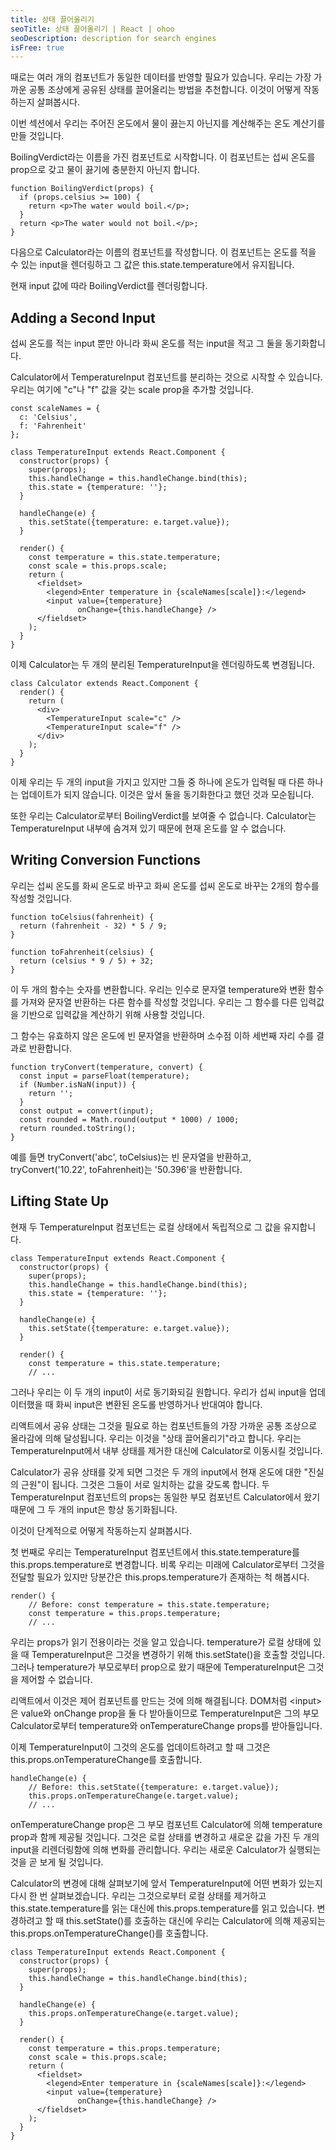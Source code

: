 ```yaml
---
title: 상태 끌어올리기
seoTitle: 상태 끌어올리기 | React | ohoo
seoDescription: description for search engines
isFree: true
---
```



때로는 여러 개의 컴포넌트가 동일한 데이터를 반영할 필요가 있습니다. 우리는 가장 가까운 공통 조상에게 공유된 상태를 끌어올리는 방법을 추천합니다. 이것이 어떻게 작동하는지 살펴봅시다.

이번 섹션에서 우리는 주어진 온도에서 물이 끓는지 아닌지를 계산해주는 온도 계산기를 만들 것입니다.

BoilingVerdict라는 이름을 가진 컴포넌트로 시작합니다. 이 컴포넌트는 섭씨 온도를 prop으로 갖고 물이 끓기에 충분한지 아닌지 합니다.
```
function BoilingVerdict(props) {
  if (props.celsius >= 100) {
    return <p>The water would boil.</p>;
  }
  return <p>The water would not boil.</p>;
}
```

다음으로 Calculator라는 이름의 컴포넌트를 작성합니다. 이 컴포넌트는 온도를 적을 수 있는 input을 렌더링하고 그 값은 this.state.temperature에서 유지됩니다.

현재 input 값에 따라 BoilingVerdict를 렌더링합니다.


## Adding a Second Input
섭씨 온도를 적는 input 뿐만 아니라 화씨 온도를 적는 input을 적고 그 둘을 동기화합니다.

Calculator에서 TemperatureInput 컴포넌트를 분리하는 것으로 시작할 수 있습니다. 우리는 여기에 "c"나 "f" 값을 갖는 scale prop을 추가할 것입니다.
```
const scaleNames = {
  c: 'Celsius',
  f: 'Fahrenheit'
};

class TemperatureInput extends React.Component {
  constructor(props) {
    super(props);
    this.handleChange = this.handleChange.bind(this);
    this.state = {temperature: ''};
  }

  handleChange(e) {
    this.setState({temperature: e.target.value});
  }

  render() {
    const temperature = this.state.temperature;
    const scale = this.props.scale;
    return (
      <fieldset>
        <legend>Enter temperature in {scaleNames[scale]}:</legend>
        <input value={temperature}
               onChange={this.handleChange} />
      </fieldset>
    );
  }
}
```

이제 Calculator는 두 개의 분리된 TemperatureInput을 렌더링하도록 변경됩니다.
```
class Calculator extends React.Component {
  render() {
    return (
      <div>
        <TemperatureInput scale="c" />
        <TemperatureInput scale="f" />
      </div>
    );
  }
}
```

이제 우리는 두 개의 input을 가지고 있지만 그들 중 하나에 온도가 입력될 때 다른 하나는 업데이트가 되지 않습니다. 이것은 앞서 둘을 동기화한다고 했던 것과 모순됩니다.

또한 우리는 Calculator로부터 BoilingVerdict를 보여줄 수 없습니다. Calculator는 TemperatureInput 내부에 숨겨져 있기 때문에 현재 온도를 알 수 없습니다.


## Writing Conversion Functions
우리는 섭씨 온도를 화씨 온도로 바꾸고 화씨 온도를 섭씨 온도로 바꾸는 2개의 함수를 작성할 것입니다.
```
function toCelsius(fahrenheit) {
  return (fahrenheit - 32) * 5 / 9;
}

function toFahrenheit(celsius) {
  return (celsius * 9 / 5) + 32;
}
```

이 두 개의 함수는 숫자를 변환합니다. 우리는 인수로 문자열 temperature와 변환 함수를 가져와 문자열 반환하는 다른 함수를 작성할 것입니다. 우리는 그 함수를 다른 입력값을 기반으로 입력값을 계산하기 위해 사용할 것입니다.

그 함수는 유효하지 않은 온도에 빈 문자열을 반환하며 소수점 이하 세번째 자리 수를 결과로 반환합니다.
```
function tryConvert(temperature, convert) {
  const input = parseFloat(temperature);
  if (Number.isNaN(input)) {
    return '';
  }
  const output = convert(input);
  const rounded = Math.round(output * 1000) / 1000;
  return rounded.toString();
}
```

예를 들면 tryConvert('abc', toCelsius)는 빈 문자열을 반환하고, tryConvert('10.22', toFahrenheit)는 '50.396'을 반환합니다.


## Lifting State Up
현재 두 TemperatureInput 컴포넌트는 로컬 상태에서 독립적으로 그 값을 유지합니다.
```
class TemperatureInput extends React.Component {
  constructor(props) {
    super(props);
    this.handleChange = this.handleChange.bind(this);
    this.state = {temperature: ''};
  }

  handleChange(e) {
    this.setState({temperature: e.target.value});
  }

  render() {
    const temperature = this.state.temperature;
    // ...  
```

그러나 우리는 이 두 개의 input이 서로 동기화되길 원합니다. 우리가 섭씨 input을 업데이터했을 때 화씨 input은 변환된 온도롤 반영하거나 반대여야 합니다.

리액트에서 공유 상태는 그것을 필요로 하는 컴포넌트들의 가장 가까운 공통 조상으로 올라감에 의해 달성됩니다. 우리는 이것을 "상태 끌어올리기"라고 합니다. 우리는 TemperatureInput에서 내부 상태를 제거한 대신에 Calculator로 이동시킬 것입니다.

Calculator가 공유 상태를 갖게 되면 그것은 두 개의 input에서 현재 온도에 대한 "진실의 근원"이 됩니다. 그것은 그들이 서로 일치하는 값을 갖도록 합니다. 두 TemperatureInput 컴포넌트의 props는 동일한 부모 컴포넌트 Calculator에서 왔기 때문에 그 두 개의 input은 항상 동기화됩니다.

이것이 단계적으로 어떻게 작동하는지 살펴봅시다.

첫 번째로 우리는 TemperatureInput 컴포넌트에서 this.state.temperature를 this.props.temperature로 변경합니다. 비록 우리는 미래에 Calculator로부터 그것을 전달할 필요가 있지만 당분간은 this.props.temperature가 존재하는 척 해봅시다.
```
render() {
    // Before: const temperature = this.state.temperature;
    const temperature = this.props.temperature;
    // ...
```

우리는 props가 읽기 전용이라는 것을 알고 있습니다. temperature가 로컬 상태에 있을 때 TemperatureInput은 그것을 변경하기 위해 this.setState()을 호출할 것입니다. 그러나 temperature가 부모로부터 prop으로 왔기 때문에 TemperatureInput은 그것을 제어할 수 없습니다.

리액트에서 이것은 제어 컴포넌트를 만드는 것에 의해 해결됩니다. DOM처럼 \<input>은 value와 onChange prop을 둘 다 받아들이므로 TemperatureInput은 그의 부모 Calculator로부터 temperature와 onTemperatureChange props를 받아들입니다.

이제 TemperatureInput이 그것의 온도를 업데이트하려고 할 때 그것은 this.props.onTemperatureChange를 호출합니다.
```
handleChange(e) {
    // Before: this.setState({temperature: e.target.value});
    this.props.onTemperatureChange(e.target.value);
    // ...
```

onTemperatureChange prop은 그 부모 컴포넌트 Calculator에 의해 temperature prop과 함께 제공될 것입니다. 그것은 로컬 상태를 변경하고 새로운 값을 가진 두 개의 input을 리렌더링함에 의해 변화를 관리합니다. 우리는 새로운 Calculator가 실행되는 것을 곧 보게 될 것입니다.

Calculator의 변경에 대해 살펴보기에 앞서 TemperatureInput에 어떤 변화가 있는지 다시 한 번 살펴보겠습니다. 우리는 그것으로부터 로컬 상태를 제거하고 this.state.temperature를 읽는 대신에 this.props.temperature를 읽고 있습니다. 변경하려고 할 때 this.setState()를 호출하는 대신에 우리는 Calculator에 의해 제공되는 this.props.onTemperatureChange()를 호출합니다.
```
class TemperatureInput extends React.Component {
  constructor(props) {
    super(props);
    this.handleChange = this.handleChange.bind(this);
  }

  handleChange(e) {
    this.props.onTemperatureChange(e.target.value);
  }

  render() {
    const temperature = this.props.temperature;
    const scale = this.props.scale;
    return (
      <fieldset>
        <legend>Enter temperature in {scaleNames[scale]}:</legend>
        <input value={temperature}
               onChange={this.handleChange} />
      </fieldset>
    );
  }
}
```


















































